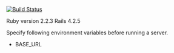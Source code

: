 [![Build Status](https://travis-ci.org/wittawasw/shortener.svg?branch=develop)](https://travis-ci.org/wittawasw/shortener)

Ruby version 2.2.3
Rails 4.2.5


Specify following environment variables before running a server.


* BASE_URL
